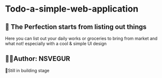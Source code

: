 # Todo-a-simple-web-application

## 📃 The Perfection starts from listing out things
 Here you can list out your daily works or groceries to bring from market and what not! 
especially with a cool & simple UI design

## ✍🏽Author: NSVEGUR
🔰Still in building stage
